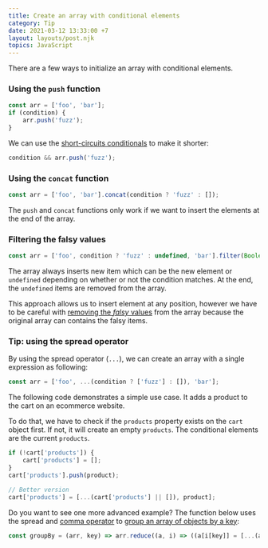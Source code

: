 ```yaml
---
title: Create an array with conditional elements
category: Tip
date: 2021-03-12 13:33:00 +7
layout: layouts/post.njk
topics: JavaScript
---
```


There are a few ways to initialize an array with conditional elements.

### Using the `push` function

```js
const arr = ['foo', 'bar'];
if (condition) {
    arr.push('fuzz');
}
```

We can use the [short-circuits conditionals](/use-short-circuits-conditionals.html) to make it shorter:

```js
condition && arr.push('fuzz');
```

### Using the `concat` function

```js
const arr = ['foo', 'bar'].concat(condition ? 'fuzz' : []);
```

The `push` and `concat` functions only work if we want to insert the elements at the end of the array.

### Filtering the falsy values

```js
const arr = ['foo', condition ? 'fuzz' : undefined, 'bar'].filter(Boolean);
```

The array always inserts new item which can be the new element or `undefined` depending on whether or not the condition matches.
At the end, the `undefined` items are removed from the array.

This approach allows us to insert element at any position, however we have to be careful with [removing the _falsy_ values](https://1loc.dev/#remove-falsy-values-from-array) from the array because the original array can contains the falsy items.

### Tip: using the spread operator

By using the spread operator (`...`), we can create an array with a single expression as following:

```js
const arr = ['foo', ...(condition ? ['fuzz'] : []), 'bar'];
```

The following code demonstrates a simple use case. It adds a product to the cart on an ecommerce website.

To do that, we have to check if the `products` property exists on the `cart` object first. If not, it will create an empty `products`. The conditional elements are the current `products`.

```js
if (!cart['products']) {
    cart['products'] = [];
}
cart['products'].push(product);

// Better version
cart['products'] = [...(cart['products'] || []), product];
```

Do you want to see one more advanced example? The function below uses the spread and [comma operator](/shorten-codes-with-the-comma-operator.html) to [group an array of objects by a key](https://1loc.dev/#group-an-array-of-objects-by-a-key):

```js
const groupBy = (arr, key) => arr.reduce((a, i) => ((a[i[key]] = [...(a[i[key]] || []), i]), a), {});
```
